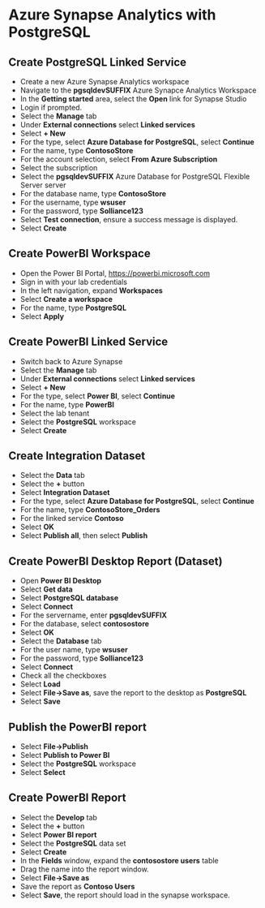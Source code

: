 # Azure Synapse Analytics with PostgreSQL

## Create PostgreSQL Linked Service

- Create a new Azure Synapse Analytics workspace
- Navigate to the **pgsqldevSUFFIX** Azure Synapce Analytics Workspace
- In the **Getting started** area, select the **Open** link for Synapse Studio
- Login if prompted.
- Select the **Manage** tab
- Under **External connections** select **Linked services**
- Select **+ New**
- For the type, select **Azure Database for PostgreSQL**, select **Continue**
- For the name, type **ContosoStore**
- For the account selection, select **From Azure Subscription**
- Select the subscription
- Select the **pgsqldevSUFFIX** Azure Database for PostgreSQL Flexible Server server
- For the database name, type **ContosoStore**
- For the username, type **wsuser**
- For the password, type **Solliance123**
- Select **Test connection**, ensure a success message is displayed.
- Select **Create**

## Create PowerBI Workspace

- Open the Power BI Portal, https://powerbi.microsoft.com
- Sign in with your lab credentials
- In the left navigation, expand **Workspaces**
- Select **Create a workspace**
- For the name, type **PostgreSQL**
- Select **Apply**

## Create PowerBI Linked Service

- Switch back to Azure Synapse
- Select the **Manage** tab
- Under **External connections** select **Linked services**
- Select **+ New**
- For the type, select **Power BI**, select **Continue**
- For the name, type **PowerBI**
- Select the lab tenant
- Select the **PostgreSQL** workspace
- Select **Create**

## Create Integration Dataset

- Select the **Data** tab
- Select the **+** button
- Select **Integration Dataset**
- For the type, select **Azure Database for PostgreSQL**, select **Continue**
- For the name, type **ContosoStore_Orders**
- For the linked service **Contoso**
- Select **OK**
- Select **Publish all**, then select **Publish**

## Create PowerBI Desktop Report (Dataset)

- Open **Power BI Desktop**
- Select **Get data**
- Select **PostgreSQL database**
- Select **Connect**
- For the servername, enter **pgsqldevSUFFIX**
- For the database, select **contosostore**
- Select **OK**
- Select the **Database** tab
- For the user name, type **wsuser**
- For the password, type **Solliance123**
- Select **Connect**
- Check all the checkboxes
- Select **Load**
- Select **File->Save as**, save the report to the desktop as **PostgreSQL**
- Select **Save**

## Publish the PowerBI report

- Select **File->Publish**
- Select **Publish to Power BI**
- Select the **PostgreSQL** workspace
- Select **Select**

## Create PowerBI Report

- Select the **Develop** tab
- Select the **+** button
- Select **Power BI report**
- Select the **PostgreSQL** data set
- Select **Create**
- In the **Fields** window, expand the **contosostore users** table
- Drag the name into the report window.
- Select **File->Save as**
- Save the report as **Contoso Users**
- Select **Save**, the report should load in the synapse workspace.
